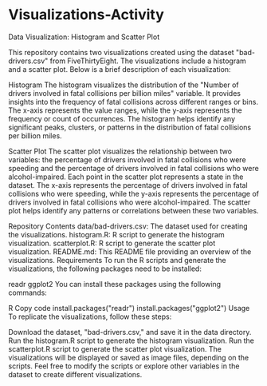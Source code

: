 # Visualizations-Activity

Data Visualization: Histogram and Scatter Plot

This repository contains two visualizations created using the dataset "bad-drivers.csv" from FiveThirtyEight. The visualizations include a histogram and a scatter plot. Below is a brief description of each visualization:

Histogram
The histogram visualizes the distribution of the "Number of drivers involved in fatal collisions per billion miles" variable. It provides insights into the frequency of fatal collisions across different ranges or bins. The x-axis represents the value ranges, while the y-axis represents the frequency or count of occurrences. The histogram helps identify any significant peaks, clusters, or patterns in the distribution of fatal collisions per billion miles.

Scatter Plot
The scatter plot visualizes the relationship between two variables: the percentage of drivers involved in fatal collisions who were speeding and the percentage of drivers involved in fatal collisions who were alcohol-impaired. Each point in the scatter plot represents a state in the dataset. The x-axis represents the percentage of drivers involved in fatal collisions who were speeding, while the y-axis represents the percentage of drivers involved in fatal collisions who were alcohol-impaired. The scatter plot helps identify any patterns or correlations between these two variables.

Repository Contents
data/bad-drivers.csv: The dataset used for creating the visualizations.
histogram.R: R script to generate the histogram visualization.
scatterplot.R: R script to generate the scatter plot visualization.
README.md: This README file providing an overview of the visualizations.
Requirements
To run the R scripts and generate the visualizations, the following packages need to be installed:

readr
ggplot2
You can install these packages using the following commands:

R
Copy code
install.packages("readr")
install.packages("ggplot2")
Usage
To replicate the visualizations, follow these steps:

Download the dataset, "bad-drivers.csv," and save it in the data directory.
Run the histogram.R script to generate the histogram visualization.
Run the scatterplot.R script to generate the scatter plot visualization.
The visualizations will be displayed or saved as image files, depending on the scripts.
Feel free to modify the scripts or explore other variables in the dataset to create different visualizations.
